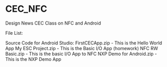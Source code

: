# CEC_NFC
Design News CEC Class on NFC and Android

File List:

Source Code for Android Studio:</n>
 	FirstCECApp.zip 	        - This is the Hello World App</n>
	My ESC Project.zip 	      - This is the Basic I/O App (homework)</n>
	NFC RW Basic.zip 	        - This is the basic I/O App to NFC</n>
	NXP Demo for Android.zip  - This is the NXP Demo App</n>
